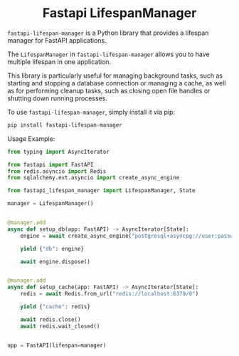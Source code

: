 <h1 align="center">
Fastapi LifespanManager
</h1>

`fastapi-lifespan-manager` is a Python library that provides a lifespan manager for FastAPI applications.

The `LifespanManager` in `fastapi-lifespan-manager` allows you to have multiple lifespan in one
application.

This library is particularly useful for managing background tasks, such as starting and stopping a database
connection or managing a cache, as well as for performing cleanup tasks, such as closing open file
handles or shutting down running processes.

To use `fastapi-lifespan-manager`, simply install it via pip:

```bash
pip install fastapi-lifespan-manager
```

Usage Example:

```python
from typing import AsyncIterator

from fastapi import FastAPI
from redis.asyncio import Redis
from sqlalchemy.ext.asyncio import create_async_engine

from fastapi_lifespan_manager import LifespanManager, State

manager = LifespanManager()


@manager.add
async def setup_db(app: FastAPI) -> AsyncIterator[State]:
    engine = await create_async_engine("postgresql+asyncpg://user:password@localhost/db")

    yield {"db": engine}

    await engine.dispose()


@manager.add
async def setup_cache(app: FastAPI) -> AsyncIterator[State]:
    redis = await Redis.from_url("redis://localhost:6379/0")

    yield {"cache": redis}

    await redis.close()
    await redis.wait_closed()


app = FastAPI(lifespan=manager)
```

